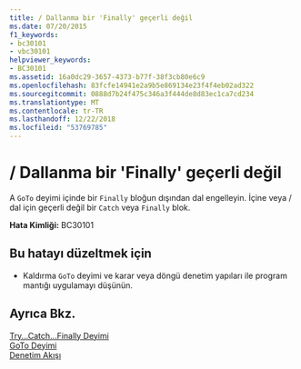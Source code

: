```yaml
---
title: / Dallanma bir 'Finally' geçerli değil
ms.date: 07/20/2015
f1_keywords:
- bc30101
- vbc30101
helpviewer_keywords:
- BC30101
ms.assetid: 16a0dc29-3657-4373-b77f-38f3cb80e6c9
ms.openlocfilehash: 83fcfe14941e2a9b5e869134e23f4f4eb02ad322
ms.sourcegitcommit: 0888d7b24f475c346a3f444de8d83ec1ca7cd234
ms.translationtype: MT
ms.contentlocale: tr-TR
ms.lasthandoff: 12/22/2018
ms.locfileid: "53769785"
---
```

# <a name="branching-out-of-a-finally-is-not-valid"></a>/ Dallanma bir 'Finally' geçerli değil
A `GoTo` deyimi içinde bir `Finally` bloğun dışından dal engelleyin. İçine veya / dal için geçerli değil bir `Catch` veya `Finally` blok.  
  
 **Hata Kimliği:** BC30101  
  
## <a name="to-correct-this-error"></a>Bu hatayı düzeltmek için  
  
-   Kaldırma `GoTo` deyimi ve karar veya döngü denetim yapıları ile program mantığı uygulamayı düşünün.  
  
## <a name="see-also"></a>Ayrıca Bkz.  
 [Try...Catch...Finally Deyimi](../../visual-basic/language-reference/statements/try-catch-finally-statement.md)  
 [GoTo Deyimi](../../visual-basic/language-reference/statements/goto-statement.md)  
 [Denetim Akışı](../../visual-basic/programming-guide/language-features/control-flow/index.md)
